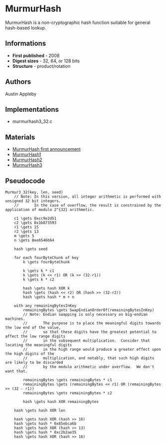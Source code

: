 # MurmurHash

MurmurHash is a non-cryptographic hash function suitable for general hash-based lookup.

## Informations

* __First published__ - 2008
* __Digest sizes__ - 32, 64, or 128 bits
* __Structure__ - product/rotation

## Authors

Austin Appleby

## Implementations

- murmurhash3_32.c

## Materials

- [MurmurHash first announcement](http://tanjent.livejournal.com/756623.html)
- [MurmurHash1](https://code.google.com/p/smhasher/wiki/MurmurHash1)
- [MurmurHash2](https://code.google.com/p/smhasher/wiki/MurmurHash2)
- [MurmurHash3](https://code.google.com/p/smhasher/wiki/MurmurHash3)

## Pseudocode

```
Murmur3_32(key, len, seed)
    // Note: In this version, all integer arithmetic is performed with unsigned 32 bit integers.
    //       In the case of overflow, the result is constrained by the application of modulo 2^{32} arithmetic.

    c1 \gets 0xcc9e2d51
    c2 \gets 0x1b873593
    r1 \gets 15
    r2 \gets 13
    m \gets 5
    n \gets 0xe6546b64

    hash \gets seed

    for each fourByteChunk of key
        k \gets fourByteChunk

        k \gets k * c1
        k \gets (k << r1) OR (k >> (32-r1))
        k \gets k * c2

        hash \gets hash XOR k
        hash \gets (hash << r2) OR (hash >> (32-r2))
        hash \gets hash * m + n

    with any remainingBytesInKey
        remainingBytes \gets SwapEndianOrderOf(remainingBytesInKey)
        // Note: Endian swapping is only necessary on big-endian machines.
        //       The purpose is to place the meaningful digits towards the low end of the value,
        //       so that these digits have the greatest potential to affect the low range digits
        //       in the subsequent multiplication.  Consider that locating the meaningful digits
        //       in the high range would produce a greater effect upon the high digits of the
        //       multiplication, and notably, that such high digits are likely to be discarded
        //       by the modulo arithmetic under overflow.  We don't want that.

        remainingBytes \gets remainingBytes * c1
        remainingBytes \gets (remainingBytes << r1) OR (remainingBytes >> (32 - r1))
        remainingBytes \gets remainingBytes * c2

        hash \gets hash XOR remainingBytes

    hash \gets hash XOR len

    hash \gets hash XOR (hash >> 16)
    hash \gets hash * 0x85ebca6b
    hash \gets hash XOR (hash >> 13)
    hash \gets hash * 0xc2b2ae35
    hash \gets hash XOR (hash >> 16)
```